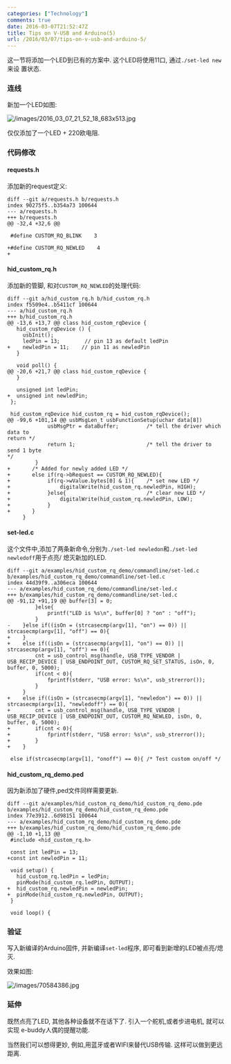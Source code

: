 ```yaml
---
categories: ["Technology"]
comments: true
date: 2016-03-07T21:52:47Z
title: Tips on V-USB and Arduino(5)
url: /2016/03/07/tips-on-v-usb-and-arduino-5/
---
```


这一节将添加一个LED到已有的方案中. 这个LED将使用11口, 通过`./set-led new`来设
置状态.     

### 连线
新加一个LED如图:     

![/images/2016_03_07_21_52_18_683x513.jpg](/images/2016_03_07_21_52_18_683x513.jpg)     

仅仅添加了一个LED + 220欧电阻.    

### 代码修改
#### requests.h
添加新的request定义:    

```
diff --git a/requests.h b/requests.h
index 90275f5..b354a73 100644
--- a/requests.h
+++ b/requests.h
@@ -32,4 +32,6 @@
 
 #define CUSTOM_RQ_BLINK    3
 
+#define CUSTOM_RQ_NEWLED    4
+
```
#### hid_custom_rq.h
添加新的管脚, 和对`CUSTOM_RQ_NEWLED`的处理代码:     

```
diff --git a/hid_custom_rq.h b/hid_custom_rq.h
index f5509e4..b5411cf 100644
--- a/hid_custom_rq.h
+++ b/hid_custom_rq.h
@@ -13,6 +13,7 @@ class hid_custom_rqDevice {
   hid_custom_rqDevice () {
     usbInit();
     ledPin = 13;        // pin 13 as default ledPin
+    newledPin = 11;    // pin 11 as newledPin
   }
     
   void poll() {
@@ -20,6 +21,7 @@ class hid_custom_rqDevice {
   }
   
   unsigned int ledPin;  
+  unsigned int newledPin;  
 };
 
 hid_custom_rqDevice hid_custom_rq = hid_custom_rqDevice();
@@ -99,6 +101,14 @@ usbMsgLen_t usbFunctionSetup(uchar data[8])
             usbMsgPtr = dataBuffer;         /* tell the driver which data to
return */
             return 1;                       /* tell the driver to send 1 byte
*/
         }
+       /* Added for newly added LED */
+       else if(rq->bRequest == CUSTOM_RQ_NEWLED){
+            if(rq->wValue.bytes[0] & 1){    /* set new LED */
+                digitalWrite(hid_custom_rq.newledPin, HIGH);
+            }else{                          /* clear new LED */
+                digitalWrite(hid_custom_rq.newledPin, LOW);
+            }
+       }
     }
```
#### set-led.c
这个文件中,添加了两条新命令,分别为`./set-led newledon`和`./set-led newledoff`用于点亮/
熄灭新加的LED.    

```
diff --git a/examples/hid_custom_rq_demo/commandline/set-led.c b/examples/hid_custom_rq_demo/commandline/set-led.c
index 44d39f9..a306eca 100644
--- a/examples/hid_custom_rq_demo/commandline/set-led.c
+++ b/examples/hid_custom_rq_demo/commandline/set-led.c
@@ -91,12 +91,19 @@ buffer[3] = 0;
         }else{
             printf("LED is %s\n", buffer[0] ? "on" : "off");
         }
-    }else if((isOn = (strcasecmp(argv[1], "on") == 0)) || strcasecmp(argv[1], "off") == 0){
+    }
+    else if((isOn = (strcasecmp(argv[1], "on") == 0)) || strcasecmp(argv[1], "off") == 0){
         cnt = usb_control_msg(handle, USB_TYPE_VENDOR | USB_RECIP_DEVICE | USB_ENDPOINT_OUT, CUSTOM_RQ_SET_STATUS, isOn, 0, buffer, 0, 5000);
         if(cnt < 0){
             fprintf(stderr, "USB error: %s\n", usb_strerror());
         }
     }
+    else if((isOn = (strcasecmp(argv[1], "newledon") == 0)) || strcasecmp(argv[1], "newledoff") == 0){
+        cnt = usb_control_msg(handle, USB_TYPE_VENDOR | USB_RECIP_DEVICE | USB_ENDPOINT_OUT, CUSTOM_RQ_NEWLED, isOn, 0, buffer, 0, 5000);
+        if(cnt < 0){
+            fprintf(stderr, "USB error: %s\n", usb_strerror());
+        }
+    }
 
 else if(strcasecmp(argv[1], "onoff") == 0){ /* Test custom on/off */
```

#### hid_custom_rq_demo.ped
因为新添加了硬件,ped文件同样需要更新.    

```
diff --git a/examples/hid_custom_rq_demo/hid_custom_rq_demo.pde b/examples/hid_custom_rq_demo/hid_custom_rq_demo.pde
index 77e3912..6d98151 100644
--- a/examples/hid_custom_rq_demo/hid_custom_rq_demo.pde
+++ b/examples/hid_custom_rq_demo/hid_custom_rq_demo.pde
@@ -1,10 +1,13 @@
 #include <hid_custom_rq.h>
 
 const int ledPin = 13;
+const int newledPin = 11;
 
 void setup() {
   hid_custom_rq.ledPin = ledPin;
   pinMode(hid_custom_rq.ledPin, OUTPUT);
+  hid_custom_rq.newledPin = newledPin;
+  pinMode(hid_custom_rq.newledPin, OUTPUT);
 }
 
 void loop() {
```

### 验证
写入新编译的Arduino固件, 并新编译`set-led`程序, 即可看到新增的LED被点亮/熄灭.     

效果如图:  

![/images/70584386.jpg](/images/70584386.jpg)   

### 延伸
既然点亮了LED, 其他各种设备就不在话下了. 引入一个舵机,或者步进电机, 就可以实现
e-buddy人偶的提醒功能.     

当然我们可以想得更妙, 例如,用蓝牙或者WIFI来替代USB传输. 这样可以做到更远距离.      
